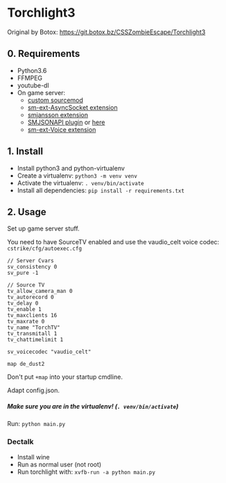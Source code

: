 # Torchlight3

Original by Botox: https://git.botox.bz/CSSZombieEscape/Torchlight3

## 0. Requirements
 * Python3.6
 * FFMPEG
 * youtube-dl
 * On game server:
   * [custom sourcemod](https://github.com/BotoX/sourcemod)
   * [sm-ext-AsyncSocket extension](https://git.botox.bz/CSSZombieEscape/sm-ext-AsyncSocket)
   * [smjansson extension](https://forums.alliedmods.net/showthread.php?t=184604)
   * [SMJSONAPI plugin](https://git.botox.bz/CSSZombieEscape/sm-plugins/src/branch/master/SMJSONAPI) or [here](https://cloud.botox.bz/s/TDRq7XwMFmW8NeQ)
   * [sm-ext-Voice extension](https://git.botox.bz/CSSZombieEscape/sm-ext-Voice)

## 1. Install
  * Install python3 and python-virtualenv
  * Create a virtualenv: `python3 -m venv venv`
  * Activate the virtualenv: `. venv/bin/activate`
  * Install all dependencies: `pip install -r requirements.txt`

## 2. Usage
Set up game server stuff.

You need to have SourceTV enabled and use the vaudio_celt voice codec:  
`cstrike/cfg/autoexec.cfg `
```
// Server Cvars
sv_consistency 0
sv_pure -1

// Source TV
tv_allow_camera_man 0
tv_autorecord 0
tv_delay 0
tv_enable 1
tv_maxclients 16
tv_maxrate 0
tv_name "TorchTV"
tv_transmitall 1
tv_chattimelimit 1

sv_voicecodec "vaudio_celt"

map de_dust2
```

Don't put `+map` into your startup cmdline.

Adapt config.json.

##### Make sure you are in the virtualenv! (`. venv/bin/activate`)
Run: `python main.py`


### Dectalk
  * Install wine
  * Run as normal user (not root)
  * Run torchlight with: `xvfb-run -a python main.py`
